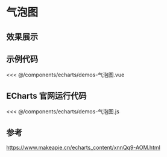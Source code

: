 # 气泡图


## 效果展示


<EChartDemo />
<script setup>
import EChartDemo from '../../../components/echarts/demos-气泡图.vue'

</script>


## 示例代码

<<< @/components/echarts/demos-气泡图.vue


## ECharts 官网运行代码

<<< @/components/echarts/demos-气泡图.js



## 参考 

https://www.makeapie.cn/echarts_content/xnnQq9-AOM.html